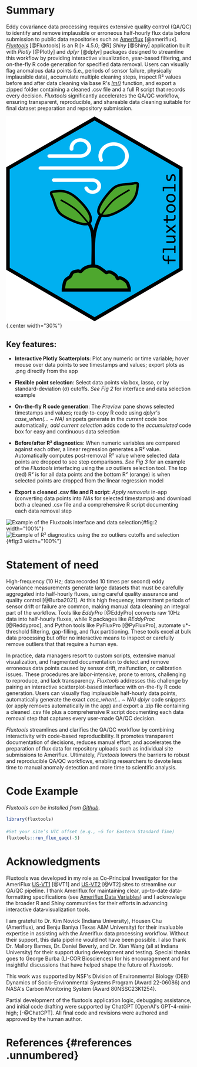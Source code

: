 # Summary

Eddy covariance data processing requires extensive quality control
(QA/QC) to identify and remove implausible or erroneous half-hourly flux
data before submission to public data repositories such as
[Ameriflux](https://ameriflux.lbl.gov/) [@ameriflux].
[*Fluxtools*](https://github.com/kesondrakey/fluxtools) [@Fluxtools] is
an R \[≥ 4.5.0; @R\] *Shiny* [@Shiny] application built with *Plotly*
[@Plotly] and *dplyr* [@dplyr] packages designed to streamline this
workflow by providing interactive visualization, year-based filtering,
and on-the-fly R code generation for specified data removal. Users can
visually flag anomalous data points (i.e., periods of sensor failure,
physically implausible data), accumulate multiple cleaning steps,
inspect R² values before and after data cleaning via base R's
[*lm()*](https://www.rdocumentation.org/packages/stats/versions/3.6.2/topics/lm)
function, and export a zipped folder containing a cleaned .csv file and
a full R script that records every decision. *Fluxtools* significantly
accelerates the QA/QC workflow, ensuring transparent, reproducible, and
shareable data cleaning suitable for final dataset preparation and
repository submission.

![*Fluxtools* hex logo `\label{fig:1}`{=tex}](Fig1.png){.center
width="30%"}

## Key features:

-   **Interactive Plotly Scatterplots**: Plot any numeric or time
    variable; hover mouse over data points to see timestamps and values;
    export plots as .png directly from the app

-   **Flexible point selection**: Select data points via box, lasso, or
    by standard-deviation (σ) cutoffs. *See Fig 2* for interface and
    data selection example

-   **On-the-fly R code generation**: The *Preview* pane shows selected
    timestamps and values; ready-to-copy R code using *dplyr's
    case_when(... \~ NA)* snippets generate in the *current* code box
    automatically; *add current selection* adds code to the
    *accumulated* code box for easy and continuous data selection

-   **Before/after R² diagnostics**: When numeric variables are compared
    against each other, a linear regression generates a R² value.
    Automatically computes post-removal R² value where selected data
    points are dropped to see step comparisons. *See Fig 3* for an
    example of the *Fluxtools* interfacing using the ±σ outliers
    selection tool. The top (red) R² is for all data points and the
    bottom R² (orange) is when selected points are dropped from the
    linear regression model

-   **Export a cleaned .csv file and R script**: *Apply removals* in-app
    (converting data points into *NA*s for selected timestamps) and
    download both a cleaned .csv file and a comprehensive R script
    documenting each data removal step

![Example of the *Fluxtools* interface and data
selection](Fig2.png){#fig:2 width="100%"} ![Example of R² diagnostics
using the ±σ outliers cutoffs and selection](Fig3.png){#fig:3
width="100%"}

# Statement of need

High-frequency (10 Hz; data recorded 10 times per second) eddy
covariance measurements generate large datasets that must be carefully
aggregated into half-hourly fluxes, using careful quality assurance and
quality control [@Burba2021]. At this high frequency, intermittent
periods of sensor drift or failure are common, making manual data
cleaning an integral part of the workflow. Tools like *EddyPro*
[@EddyPro] converts raw 10Hz data into half-hourly fluxes, while R
packages like *REddyProc* [@Reddyproc], and Python tools like PyFluxPro
[@PyFluxPro], automate u\*-threshold filtering, gap-filling, and flux
partitioning. These tools excel at bulk data processing but offer no
interactive means to inspect or carefully remove outliers that that
require a human eye.

In practice, data managers resort to custom scripts, extensive manual
visualization, and fragmented documentation to detect and remove
erroneous data points caused by sensor drift, malfunction, or
calibration issues. These procedures are labor-intensive, prone to
errors, challenging to reproduce, and lack transparency. *Fluxtools*
addresses this challenge by pairing an interactive scatterplot-based
interface with on-the-fly R code generation. Users can visually flag
implausible half-hourly data points, automatically generate the exact
*case_when(... \~ NA) dplyr* code snippets (or apply removes
automatically in the app) and export a .zip file containing a cleaned
.csv file plus a comprehensive R script documenting each data removal
step that captures every user-made QA/QC decision.

*Fluxtools* streamlines and clarifies the QA/QC workflow by combining
interactivity with code-based reproducibility. It promotes transparent
documentation of decisions, reduces manual effort, and accelerates the
preparation of flux data for repository uploads such as individual site
submissions to Ameriflux. Ultimately, *Fluxtools* lowers the barriers to
robust and reproducible QA/QC workflows, enabling researchers to devote
less time to manual anomaly detection and more time to scientific
analysis.

# Code Example

*Fluxtools can be installed from
[Github](https://github.com/kesondrakey/fluxtools).*

``` r
library(fluxtools)

#Set your site’s UTC offset (e.g., –5 for Eastern Standard Time)
fluxtools::run_flux_qaqc(-5)
```

# Acknowledgments

Fluxtools was developed in my role as Co-Principal Investigator for the
AmeriFlux [US-VT1](https://ameriflux.lbl.gov/sites/siteinfo/US-VT1)
[@VT1] and [US-VT2](https://ameriflux.lbl.gov/sites/siteinfo/US-VT2)
[@VT2] sites to streamline our QA/QC pipeline. I thank Ameriflux for
maintaining clear, up-to-date data‐formatting specifications (see
[Ameriflux Data
Variables](https://ameriflux.lbl.gov/wp-content/uploads/2015/10/AmeriFlux_DataVariables.pdf))
and I acknowlege the broader R and Shiny communities for their efforts
in advancing interactive data‐visualization tools.

I am grateful to Dr. Kim Novick (Indiana University), Housen Chu
(Ameriflux), and Benju Baniya (Texas A&M University) for their
invaluable expertise in assisting with the Ameriflux data processing
workflow. Without their support, this data pipeline would not have been
possible. I also thank Dr. Mallory Barnes, Dr. Daniel Beverly, and
Dr. Xian Wang (all at Indiana University) for their support during
development and testing. Special thanks goes to George Burba (LI-COR
Biosciences) for his encouragement and for insightful discussions that
have helped shape the future of *Fluxtools*.

This work was supported by NSF's Division of Environmental Biology (DEB)
Dynamics of Socio-Environmental Systems Program (Award 22-06086) and
NASA's Carbon Monitoring System (Award 80NSSC23K1254).

Partial development of the fluxtools application logic, debugging
assistance, and initial code drafting were supported by ChatGPT
\[OpenAI's GPT-4-mini-high; [-@ChatGPT]. All final code and revisions
were authored and approved by the human author.

# References {#references .unnumbered}
